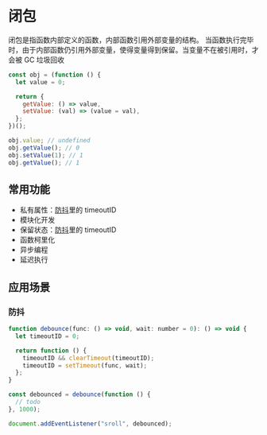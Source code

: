 # 闭包

闭包是指函数内部定义的函数，内部函数引用外部变量的结构。
当函数执行完毕时，由于内部函数仍引用外部变量，使得变量得到保留。当变量不在被引用时，才会被 GC 垃圾回收

```js
const obj = (function () {
  let value = 0;

  return {
    getValue: () => value,
    setValue: (val) => (value = val),
  };
})();

obj.value; // undefined
obj.getValue(); // 0
obj.setValue(1); // 1
obj.getValue(); // 1
```

## 常用功能

- 私有属性：[防抖](#防抖)里的 timeoutID
- 模块化开发
- 保留状态：[防抖](#防抖)里的 timeoutID
- 函数柯里化
- 异步编程
- 延迟执行

## 应用场景

### 防抖

```js
function debounce(func: () => void, wait: number = 0): () => void {
  let timeoutID = 0;

  return function () {
    timeoutID && clearTimeout(timeoutID);
    timeoutID = setTimeout(func, wait);
  };
}

const debounced = debounce(function () {
  // todo
}, 1000);

document.addEventListener("sroll", debounced);
```
